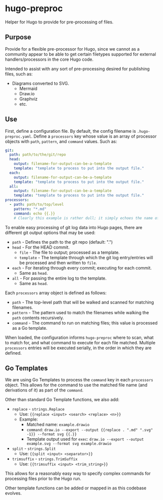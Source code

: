 # hugo-preproc

Helper for Hugo to provide for pre-processing of files.

## Purpose

Provide for a flexible pre-processor for Hugo, since we cannot as a community appear to be able to get certain filetypes supported for external handlers/processors in the core Hugo code.

Intended to assist with any sort of pre-processing desired for publishing files, such as:

* Diagrams converted to SVG.
  * Mermaid
  * Draw.io
  * Graphviz
  * etc.

## Use

First, define a configuration file.  By default, the config filename is `.hugo-preproc.yaml`.  Define a `processors` key whose value is an array of processor objects with `path`, `pattern`, and `command` values.  Such as:

``` yaml
git:
  path: path/to/the/git/repo
  head:
    output: filename-for-output-can-be-a-template
    template: "template to process to put into the output file."
  each:
    output: filename-for-output-can-be-a-template
    template: "template to process to put into the output file."
  all:
    output: filename-for-output-can-be-a-template
    template: "template to process to put into the output file."
processors:
  - path: path/to/top/level
    pattern: "*.md"
    command: echo {{.}}
    # Clearly this example is rather dull; it simply echoes the name of the found file.
```

To enable easy processing of git log data into Hugo pages, there are different git output options that may be used:

* `path` - Defines the path to the git repo (default: ".")
* `head` - For the HEAD commit.
  * `file` - The file to output; processed as a template.
  * `template` - The template through which the git log entry/entries will be processed and then written to `file`.
* `each` - For iterating through every commit; executing for each commit.
  * Same as `head`.
* `all` - For passing the entire log to the template.
  * Same as `head`.

Each `processors` array object is defined as follows:

* `path` - The top-level path that will be walked and scanned for matching filenames.
* `pattern` - The pattern used to match the filenames while walking the `path` contents recursively.
* `command` - The command to run on matching files; this value is processed as a Go template.

When loaded, the configuration informs `hugo-preproc` where to scan, what to match for, and what command to execute for each file matched.  Multiple `processors` entries will be executed serially, in the order in which they are defined.

## Go Templates

We are using Go Templates to process the `command` key in each `processors` object.  This allows for the command to use the matched file name (and derivations of it) as part of the `command`.

Other than standard Go Template functions, we also add:

* `replace` - `strings.Replace`
  * Use: `{{replace <input> <search> <replace> <n>}}`
  * Example:
    * Matched name: `example.drawio`
    * `command`: `draw.io --export --output {{replace . ".md" ".svg" -1}} --format svg {{.}}`
    * Template output used for `exec`: `draw.io --export --output example.svg --format svg example.drawio`
* `split` - `strings.Split`
  * Use: `{{split <input> <separator>}}`
* `trimsuffix` - `strings.TrimSuffix`
  * Use: `{{trimsuffix <input> <trim_string>}}`

This allows for a reasonably easy way to specify complex commands for processing files prior to the Hugo run.

Other template functions can be added or mapped in as this codebase evolves.
